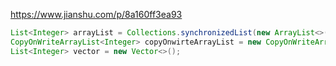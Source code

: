 https://www.jianshu.com/p/8a160ff3ea93

```java
List<Integer> arrayList = Collections.synchronizedList(new ArrayList<>());
CopyOnWriteArrayList<Integer> copyOnwirteArrayList = new CopyOnWriteArrayList<>();
List<Integer> vector = new Vector<>();
```